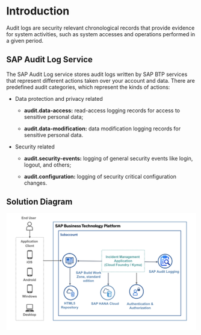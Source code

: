 # Introduction

Audit logs are security relevant chronological records that provide evidence for system activities, such as system accesses and operations performed in a given period. 


## SAP Audit Log Service

The SAP Audit Log service stores audit logs written by SAP BTP services that represent different actions taken over your account and data.
There are predefined audit categories, which represent the kinds of actions:

- Data protection and privacy related
    - **audit.data-access:** read-access logging records for access to sensitive personal data;

    - **audit.data-modification:** data modification logging records for sensitive personal data.

- Security related
    - **audit.security-events:** logging of general security events like login, logout, and others;

    - **audit.configuration:** logging of security critical configuration changes.

## Solution Diagram

![Solution Diagram](./images/Solution-Diagram.png)